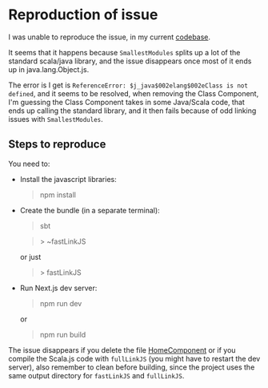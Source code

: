 # Reproduction of issue

I was unable to reproduce the issue, in my current [codebase](https://github.com/Asamsig/next-slinky-example).


It seems that it happens because `SmallestModules` splits up a lot of the standard scala/java library, and the issue disappears once most of it ends up in java.lang.Object.js.

The error is I get is `ReferenceError: $j_java$002elang$002eClass is not defined`, and it seems to be resolved, when removing the Class Component, I'm guessing the Class Component takes in some Java/Scala code, that ends up calling the standard library, and it then fails because of odd linking issues with `SmallestModules`.

## Steps to reproduce

You need to:

-   Install the javascript libraries:

    > npm install

-   Create the bundle (in a separate terminal):

    > sbt

    > \> ~fastLinkJS
    
    or just

    > \> fastLinkJS

-   Run Next.js dev server:

    > npm run dev
    
    or 
    
    > npm run build


The issue disappears if you delete the file [HomeComponent](src/main/scala/pages/HomeComponent.scala) or if you compile the Scala.js code with `fullLinkJS` (you might have to restart the dev server), also remember to clean before building, since the project uses the same output directory for `fastLinkJS` and `fullLinkJS`.